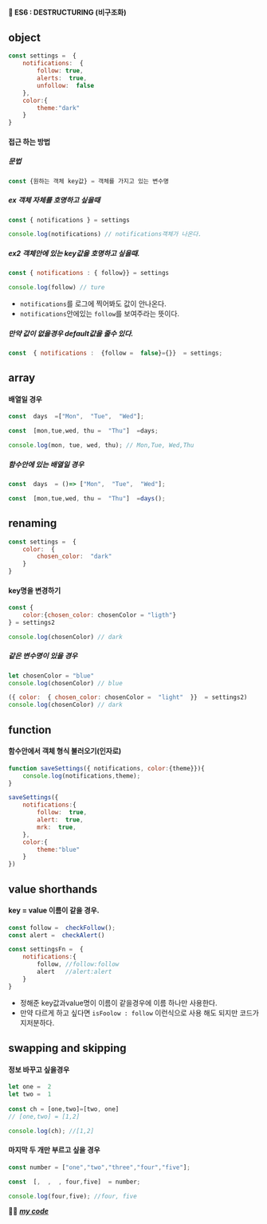 #### 🎯 ES6 : DESTRUCTURING (비구조화)

## object
```js
const settings =  {
	notifications:  {
		follow: true,
		alerts:  true,
		unfollow:  false
	},
	color:{
		theme:"dark"
	}
}
```
#### 접근 하는 방법
##### 문법
```js
const {원하는 객체 key값} = 객체를 가지고 있는 변수명
```
##### ex 객체 자체를 호명하고 싶을때
```js
const { notifications } = settings

console.log(notifications) // notifications객체가 나온다.
```
##### ex2 객체안에 있는 key값을 호명하고 싶을때.
```js
const { notifications : { follow}} = settings

console.log(follow) // ture
```
-  `notifications`를 로그에 찍어봐도 값이 안나온다.
- `notifications`안에있는 `follow`를 보여주라는 뜻이다.

##### 만약 값이 없을경우 default값을 줄수 있다.
```js
const  { notifications :  {follow =  false}={}}  = settings;
```

## array
#### 배열일 경우
```js
const  days  =["Mon",  "Tue",  "Wed"];

const  [mon,tue,wed, thu =  "Thu"]  =days;

console.log(mon, tue, wed, thu); // Mon,Tue, Wed,Thu
```
##### 함수안에 있는 배열일 경우
```js
const  days  = ()=> ["Mon",  "Tue",  "Wed"];

const  [mon,tue,wed, thu =  "Thu"]  =days();
```
## renaming

```js
const settings =  {
	color:  {
		chosen_color:  "dark"
	}
}
```
#### key명을 변경하기
```js
const {
	color:{chosen_color: chosenColor = "ligth"}
} = settings2

console.log(chosenColor) // dark 
```
##### 같은 변수명이 있을 경우
```js
let chosenColor = "blue"
console.log(chosenColor) // blue

({ color:  { chosen_color: chosenColor =  "light"  }}  = settings2)
console.log(chosenColor) // dark
```
## function
#### 함수안에서 객체 형식 불러오기(인자로)
```js
function saveSettings({ notifications, color:{theme}}){
	console.log(notifications,theme);
}

saveSettings({
	notifications:{
		follow:  true,
		alert:  true,
		mrk:  true,
	},
	color:{
		theme:"blue"
	}
})
```


## value shorthands
#### key = value 이름이 같을 경우.
```js
const follow =  checkFollow();
const alert =  checkAlert()

const settingsFn =  {
	notifications:{
		follow, //follow:follow
		alert	//alert:alert
	}
}
```
- 정해준 key값과value명이 이름이 같을경우에 이름 하나만 사용한다.
- 만약 다르게 하고 싶다면 `isFoolow : follow` 이런식으로 사용 해도 되지만 코드가 지저분하다.


## swapping and skipping
#### 정보 바꾸고 싶을경우
```js
let one =  2
let two =  1
 
const ch = [one,two]=[two, one]
// [one,two] = [1,2]

console.log(ch); //[1,2]
```
#### 마지막 두 개만 부르고 싶을 경우
```js
const number = ["one","two","three","four","five"];

const  [,  ,  , four,five]  = number;

console.log(four,five); //four, five
```
👍🏿 [***my code***](https://github.com/gay0ung/JS_study/blob/master/ES6/05_STRUCTURING.html)



